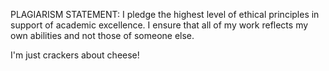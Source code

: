PLAGIARISM STATEMENT:
I pledge the highest level of ethical principles in support of academic excellence.
I ensure that all of my work reflects my own abilities and not those of someone else.

I'm just crackers about cheese!